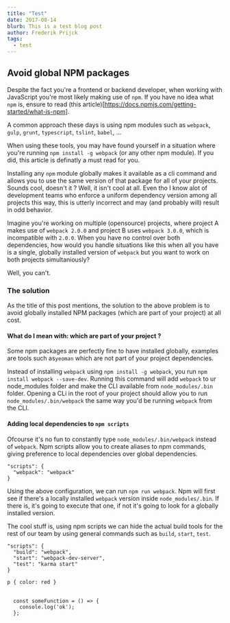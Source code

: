 ```yaml
---
title: "Test"
date: 2017-08-14
blurb: This is a test blog post
author: Frederik Prijck
tags:
  - test
---
```


## Avoid global NPM packages

Despite the fact you're a frontend or backend developer, when working with JavaScript you're most likely making use of `npm`. If you have no idea what `npm` is, ensure to read (this article)[https://docs.npmjs.com/getting-started/what-is-npm].

A common approach these days is using npm modules such as `webpack`, `gulp`, `grunt`, `typescript`, `tslint`, `babel`, ...

When using these tools, you may have found yourself in a situation where you're running `npm install -g webpack` (or any other npm module). If you did, this article is definatly a must read for you.

Installing any `npm` module globally makes it available as a cli command and allows you to use the same version of that package for all of your projects. Sounds cool, doesn't it ? Well, it isn't cool at all. 
Even tho I know alot of development teams who enforce a uniform dependency version among all projects this way, this is utterly incorrect and may (and probably will) result in odd behavior.

Imagine you're working on multiple (opensource) projects, where project A makes use of `webpack 2.0.0` and project B uses `webpack 3.0.0`, which is incompatible with `2.0.0`. When you have no control over both dependencies, how would you handle situations like this when all you have is a single, globally installed version of `webpack` but you want to work on both projects simultaniously?

Well, you can't.

### The solution

As the title of this post mentions, the solution to the above problem is to avoid globally installed NPM packages (which are part of your project) at all cost.

#### What do I mean with: which are part of your project ?
Some npm packages are perfectly fine to have installed globally, examples are tools such as`yeoman` which are not part of your project dependencies.

Instead of installing `webpack` using `npm install -g webpack`, you run `npm install webpack --save-dev`. Running this command will add `webpack` to ur node_modules folder and make the CLI available from `node_modules/.bin` folder. Opening a CLi in the root of your project should allow you to run `node_modules/.bin/webpack` the same way you'd be running `webpack` from the CLI.

#### Adding local dependencies to `npm scripts`

Ofcourse it's no fun to constantly type `node_modules/.bin/webpack` instead of `webpack`. Npm scripts allow you to create aliases to npm commands, giving preference to local dependencies over global dependencies.

```
"scripts": {
  "webpack": "webpack"
}
```

Using the above configuration, we can run `npm run webpack`. Npm will first see if there's a locally installed `webpack` version inside `node_modules/.bin`. If there is, it's going to execute that one, if not it's going to look for a globally installed version.

The cool stuff is, using npm scripts we can hide the actual build tools for the rest of our team by using general commands such as `build`, `start`, `test`.

```
"scripts": {
  "build": "webpack",
  "start": "webpack-dev-server",
  "test": "karma start"
}
```

<code class="language-css">p { color: red }</code>

<pre>
  <code class="language-javascript">
  const someFunction = () => {
    console.log('ok');
  };
  </code>
</pre>
